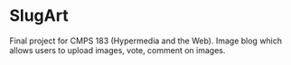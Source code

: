 SlugArt
=======

Final project for CMPS 183 (Hypermedia and the Web). Image blog which allows users to upload images, vote, comment on images.
